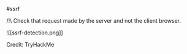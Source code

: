 #ssrf

/!\ Check that request made by the server and not the client browser.

![[ssrf-detection.png]]

Credit: TryHackMe